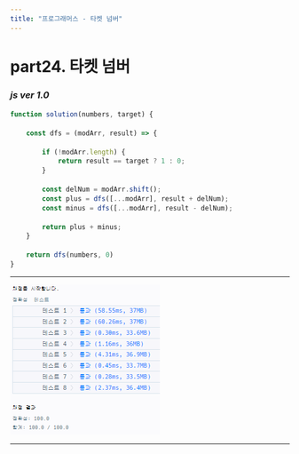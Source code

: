```yaml
---
title: "프로그래머스 - 타켓 넘버"
---
```



# __part24. 타켓 넘버__

### _js ver 1.0_
```js 
function solution(numbers, target) {

    const dfs = (modArr, result) => {

        if (!modArr.length) {
            return result == target ? 1 : 0;
        }

        const delNum = modArr.shift();
        const plus = dfs([...modArr], result + delNum);
        const minus = dfs([...modArr], result - delNum);

        return plus + minus;
    }

    return dfs(numbers, 0)
}

```
<hr/>

![실행결과_js ver 1.0](/assets/img/2023-12-07-prog24.png)

<hr/>